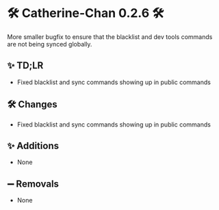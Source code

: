 # 🛠️ Catherine-Chan 0.2.6 🛠️

More smaller bugfix to ensure that the blacklist and dev tools commands are not being synced globally.

## ✨ TD;LR

- Fixed blacklist and sync commands showing up in public commands

## 🛠️ Changes

- Fixed blacklist and sync commands showing up in public commands

## ✨ Additions

- None

## ➖ Removals

-  None
